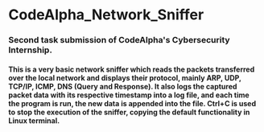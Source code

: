# CodeAlpha_Network_Sniffer
### Second task submission of CodeAlpha's Cybersecurity Internship. 
#### This is a very basic network sniffer which reads the packets transferred over the local network and displays their protocol, mainly ARP, UDP, TCP/IP, ICMP, DNS (Query and Response). It also logs the captured packet data with its respective timestamp into a log file, and each time the program is run, the new data is appended into the file. Ctrl+C is used to stop the execution of the sniffer, copying the default functionality in Linux terminal. 
